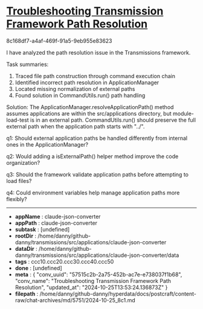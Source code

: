 # [Troubleshooting Transmission Framework Path Resolution](https://claude.ai/chat/57515c2b-2a75-452b-ac7e-e738037f1b68)

8c168df7-a4af-469f-91a5-9eb955e83623

 I have analyzed the path resolution issue in the Transmissions framework.

Task summaries:
1. Traced file path construction through command execution chain
2. Identified incorrect path resolution in ApplicationManager
3. Located missing normalization of external paths
4. Found solution in CommandUtils.run() path handling

Solution:
The ApplicationManager.resolveApplicationPath() method assumes applications are within the src/applications directory, but module-load-test is in an external path. CommandUtils.run() should preserve the full external path when the application path starts with "../".

q1: Should external application paths be handled differently from internal ones in the ApplicationManager?

q2: Would adding a isExternalPath() helper method improve the code organization?

q3: Should the framework validate application paths before attempting to load files?

q4: Could environment variables help manage application paths more flexibly?

---

* **appName** : claude-json-converter
* **appPath** : claude-json-converter
* **subtask** : [undefined]
* **rootDir** : /home/danny/github-danny/transmissions/src/applications/claude-json-converter
* **dataDir** : /home/danny/github-danny/transmissions/src/applications/claude-json-converter/data
* **tags** : ccc10.ccc20.ccc30.ccc40.ccc50
* **done** : [undefined]
* **meta** : {
  "conv_uuid": "57515c2b-2a75-452b-ac7e-e738037f1b68",
  "conv_name": "Troubleshooting Transmission Framework Path Resolution",
  "updated_at": "2024-10-25T13:53:24.136873Z"
}
* **filepath** : /home/danny/github-danny/hyperdata/docs/postcraft/content-raw/chat-archives/md/5751/2024-10-25_8c1.md
